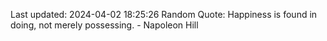 Last updated: 2024-04-02 18:25:26
Random Quote: Happiness is found in doing, not merely possessing. - Napoleon Hill
